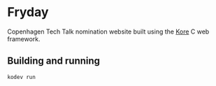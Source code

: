 # Fryday
Copenhagen Tech Talk nomination website built using the [Kore](http://kore.io) C web framework.

## Building and running
```
kodev run
```